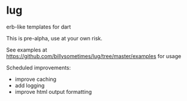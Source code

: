 lug
===

erb-like templates for dart

This is pre-alpha, use at your own risk.

See examples at https://github.com/billysometimes/lug/tree/master/examples for usage

Scheduled improvements:
- improve caching
- add logging
- improve html output formatting
